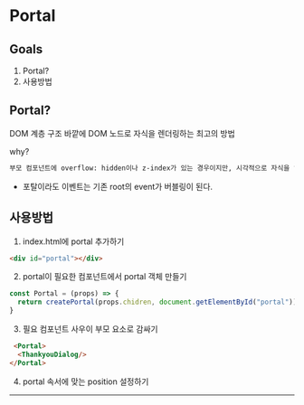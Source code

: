 # Portal


## Goals
1. Portal? 
2. 사용방법 

## Portal? 

DOM 계층 구조 바깥에 DOM 노드로 자식을 렌더링하는 최고의 방법

why? 

```txt
부모 컴포넌트에 overflow: hidden이나 z-index가 있는 경우이지만, 시각적으로 자식을 “튀어나오도록” 보여야 하는 경우도 있습니다. 예를 들어, 다이얼로그, 툴팁과 같은 것입니다.
```

- 포탈이라도 이벤트는 기존 root의 event가 버블링이 된다.


## 사용방법

1. index.html에 portal 추가하기 

```html 
<div id="portal"></div>
```

2. portal이 필요한 컴포넌트에서 portal 객체 만들기 

```js
const Portal = (props) => {
  return createPortal(props.chidren, document.getElementById("portal"))
}
```

3. 필요 컴포넌트 사우이 부모 요소로 감싸기

```html
 <Portal>
  <ThankyouDialog/>
</Portal>
```

4. portal 속서에 맞는 position 설정하기

---